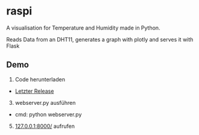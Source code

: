 # raspi
A visualisation for Temperature and Humidity made in Python.

Reads Data from an DHT11, generates a graph with plotly and serves it with Flask

## Demo
1. Code herunterladen
  + [Letzter Release](https://github.com/PhilipterHazeborg/raspi/releases/tag/v1.1.0)
3. webserver.py ausführen
  + cmd: python webserver.py
5. [127.0.0.1:8000/](127.0.0.1:8000/) aufrufen
